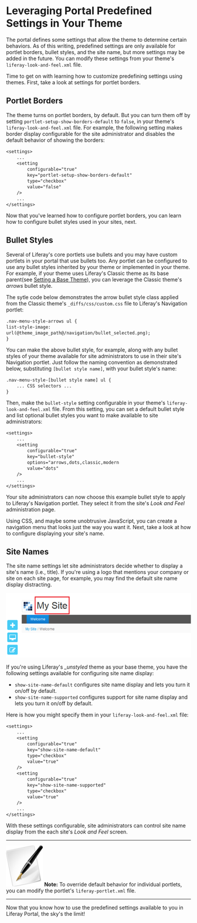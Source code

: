 # Leveraging Portal Predefined Settings in Your Theme [](id=leveraging-portal-predefined-settings-in-your-theme)

The portal defines some settings that allow the theme to determine certain
behaviors. As of this writing, predefined settings are only available for
portlet borders, bullet styles, and the site name, but more settings may be
added in the future. You can modify these settings from your theme's
`liferay-look-and-feel.xml` file. 

Time to get on with learning how to customize predefining settings using themes.
First, take a look at settings for portlet borders.

## Portlet Borders

The theme turns on portlet borders, by default. But you can turn them off by
setting `portlet-setup-show-borders-default` to `false`, in your theme's
`liferay-look-and-feel.xml` file. For example, the following setting makes
border display configurable for the site administrator and disables the default
behavior of showing the borders:

    <settings>
        ...
        <setting
            configurable="true"
            key="portlet-setup-show-borders-default"
            type="checkbox"
            value="false"
        />
        ...
    </settings>

Now that you've learned how to configure portlet borders, you can learn how to 
configure bullet styles used in your sites, next. 

## Bullet Styles

Several of Liferay's core portlets use bullets and you may have custom portlets
in your portal that use bullets too. Any portlet can be configured to use any
bullet styles inherited by your theme or implemented in your theme. For example,
if your theme uses Liferay's Classic theme as its base parent(see
[Setting a Base Theme](/develop/tutorials/-/knowledge_base/setting-a-base-theme)),
you can leverage the Classic theme's *arrows* bullet style.

The sytle code below demonstrates the arrow bullet style class applied from the
Classic theme's `_diffs/css/custom.css` file to Liferay's Navigation portlet: 

    .nav-menu-style-arrows ul {
    list-style-image: url(@theme_image_path@/navigation/bullet_selected.png);
    }

You can make the above bullet style, for example, along with any bullet styles
of your theme available for site administrators to use in their site's
Navigation portlet. Just follow the naming convention as demonstrated below,
substituting `[bullet style name]`, with your bullet style's name:

    .nav-menu-style-[bullet style name] ul {
        ... CSS selectors ...
    }

Then, make the `bullet-style` setting configurable in your theme's
`liferay-look-and-feel.xml` file. From this setting, you can set a default
bullet style and list optional bullet styles you want to make available to site
administrators: 

    <settings>
        ...
        <setting
            configurable="true"
            key="bullet-style"
            options="arrows,dots,classic,modern
            value="dots"
        />
        ...
    </settings>

Your site administrators can now choose this example bullet style to apply to
Liferay's Navigation portlet. They select it from the site's *Look and Feel*
administration page. 

Using CSS, and maybe some unobtrusive JavaScript, you can create a navigation
menu that looks just the way you want it. Next, take a look at how to configure
displaying your site's name. 

## Site Names

The site name settings let site administrators decide whether to display a
site's name (i.e., title). If you're using a logo that mentions your company or
site on each site page, for example, you may find the default site name display
distracting.

![Figure 1: By default, themes display the site's title on each page.](../../images/theme-site-name.png)

If you're using Liferay's *_unstyled* theme as your base theme, you have the
following settings available for configuring site name display:

- `show-site-name-default` configures site name display and lets you turn it
  on/off by default. 
- `show-site-name-supported` configures support for site name display and lets
  you turn it on/off by default. 

Here is how you might specify them in your `liferay-look-and-feel.xml` file:

    <settings>
        ...
        <setting
            configurable="true"
            key="show-site-name-default"
            type="checkbox"
            value="true"
        />
        <setting
            configurable="true"
            key="show-site-name-supported"
            type="checkbox"
            value="true"
        />
        ...
    </settings>

With these settings configurable, site administrators can control site name
display from the each site's *Look and Feel* screen. 

---

![note](../../images/tip-pen-paper.png) **Note:** To override default behavior
for individual portlets, you can modify the portlet's `liferay-portlet.xml`
file.

---

Now that you know how to use the predefined settings available to you in Liferay
Portal, the sky's the limit!

